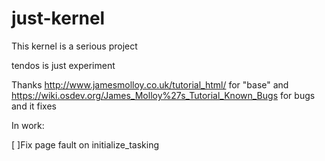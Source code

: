# just-kernel
This kernel is a serious project

tendos is just experiment

Thanks http://www.jamesmolloy.co.uk/tutorial_html/ for "base" and https://wiki.osdev.org/James_Molloy%27s_Tutorial_Known_Bugs for bugs and it fixes

In work:

[ ]Fix page fault on initialize_tasking

